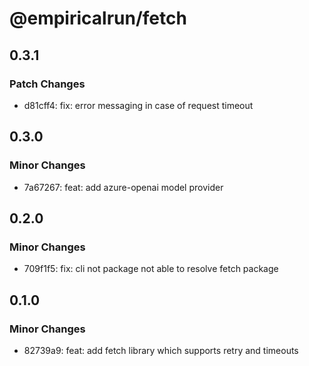 # @empiricalrun/fetch

## 0.3.1

### Patch Changes

- d81cff4: fix: error messaging in case of request timeout

## 0.3.0

### Minor Changes

- 7a67267: feat: add azure-openai model provider

## 0.2.0

### Minor Changes

- 709f1f5: fix: cli not package not able to resolve fetch package

## 0.1.0

### Minor Changes

- 82739a9: feat: add fetch library which supports retry and timeouts
